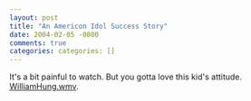 ```yaml
---
layout: post
title: "An Americon Idol Success Story"
date: 2004-02-05 -0800
comments: true
categories: categories: []
---
```

It's a bit painful to watch. But you gotta love this kid's attitude.
[WilliamHung.wmv](WilliamHung.wmv).

